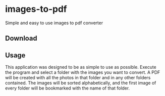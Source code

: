 # images-to-pdf
Simple and easy to use images to pdf converter

## Download
<!-- TODO add downloads for linux mac and windows -->

## Usage
This application was designed to be as simple to use as possible. Execute the program and select a folder with the images you want to convert. A PDF will be created with all the photos in that folder and in any other folders contained. The images will be sorted alphabetically, and the first image of every folder will be bookmarked with the name of that folder.